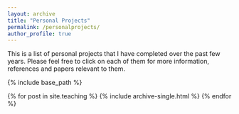 ```yaml
---
layout: archive
title: "Personal Projects"
permalink: /personalprojects/
author_profile: true
---
```


This is a list of personal projects that I have completed over the past few years. Please feel free to click on each of them for more information, references and papers relevant to them.

{% include base_path %}

{% for post in site.teaching %}
  {% include archive-single.html %}
{% endfor %}
